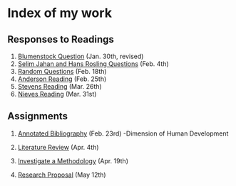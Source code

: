 # Index of my work

## Responses to Readings
1. [Blumenstock Question](https://maxwellfonss.github.io/Workshop/blumenstock) (Jan. 30th, revised)
2. [Selim Jahan and Hans Rosling Questions](https://maxwellfonss.github.io/Workshop/selim_jahan) (Feb. 4th)
3. [Random Questions](https://maxwellfonss.github.io/Workshop/random_question) (Feb. 18th)
4. [Anderson Reading](https://maxwellfonss.github.io/Workshop/anderson) (Feb. 25th)
5. [Stevens Reading](https://maxwellfonss.github.io/Workshop/stevens) (Mar. 26th)
6. [Nieves Reading](https://maxwellfonss.github.io/Workshop/nieves) (Mar. 31st)


## Assignments

1. [Annotated Bibliography](https://maxwellfonss.github.io/Workshop/bibliography) (Feb. 23rd)
    -Dimension of Human Development

2. [Literature Review](https://maxwellfonss.github.io/Workshop/litreview) (Apr. 4th)

3. [Investigate a Methodology](https://maxwellfonss.github.io/Workshop/assignment3) (Apr. 19th)

4. [Research Proposal](https://maxwellfonss.github.io/Workshop/final.pdf) (May 12th)













